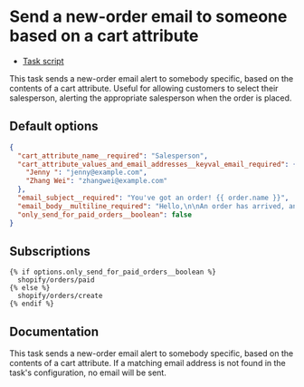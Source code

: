 # Send a new-order email to someone based on a cart attribute

* [Task script](./script.liquid)

This task sends a new-order email alert to somebody specific, based on the contents of a cart attribute. Useful for allowing customers to select their salesperson, alerting the appropriate salesperson when the order is placed.

## Default options

```json
{
  "cart_attribute_name__required": "Salesperson",
  "cart_attribute_values_and_email_addresses__keyval_email_required": {
    "Jenny ": "jenny@example.com",
    "Zhang Wei": "zhangwei@example.com"
  },
  "email_subject__required": "You've got an order! {{ order.name }}",
  "email_body__multiline_required": "Hello,\n\nAn order has arrived, and it's assigned to you.\n\nhttps://{{ shop.domain }}/admin/orders/{{ order.id }}\n\nThanks,\n{{ shop.name }}",
  "only_send_for_paid_orders__boolean": false
}
```

## Subscriptions

```liquid
{% if options.only_send_for_paid_orders__boolean %}
  shopify/orders/paid
{% else %}
  shopify/orders/create
{% endif %}
```

## Documentation

This task sends a new-order email alert to somebody specific, based on the contents of a cart attribute. If a matching email address is not found in the task's configuration, no email will be sent.